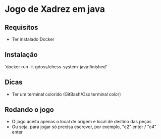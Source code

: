 # Jogo de Xadrez em java

## Requisitos

- Ter instalado Docker

## Instalação 

'docker run -it gdoss/chess-system-java:finished'

## Dicas

- Ter um terminal colorido (GitBash/Osx terminal color)

## Rodando o jogo

- O jogo aceita apenas o local de origem e local de destino das peças
- Ou seja, para jogar só precisa escrever, por exemplo, "c2" enter / "c4" enter
